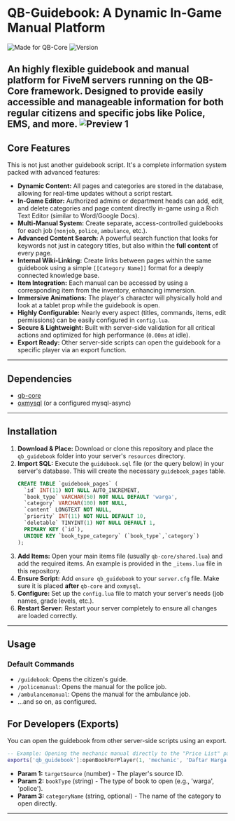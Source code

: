 # QB-Guidebook: A Dynamic In-Game Manual Platform

![Made for QB-Core](https://img.shields.io/badge/Made%20for-QB--Core-blueviolet)
![Version](https://img.shields.io/badge/Version-1.0-blue)

An highly flexible guidebook and manual platform for FiveM servers running on the QB-Core framework. Designed to provide easily accessible and manageable information for both regular citizens and specific jobs like Police, EMS, and more.
![Preview 1](https://i.imgur.com/uJzmGR7.png) 
---

## Core Features

This is not just another guidebook script. It's a complete information system packed with advanced features:

*   **Dynamic Content:** All pages and categories are stored in the database, allowing for real-time updates without a script restart.
*   **In-Game Editor:** Authorized admins or department heads can add, edit, and delete categories and page content directly in-game using a Rich Text Editor (similar to Word/Google Docs).
*   **Multi-Manual System:** Create separate, access-controlled guidebooks for each job (`nonjob`, `police`, `ambulance`, etc.).
*   **Advanced Content Search:** A powerful search function that looks for keywords not just in category titles, but also within the **full content** of every page.
*   **Internal Wiki-Linking:** Create links between pages within the same guidebook using a simple `[[Category Name]]` format for a deeply connected knowledge base.
*   **Item Integration:** Each manual can be accessed by using a corresponding item from the inventory, enhancing immersion.
*   **Immersive Animations:** The player's character will physically hold and look at a tablet prop while the guidebook is open.
*   **Highly Configurable:** Nearly every aspect (titles, commands, items, edit permissions) can be easily configured in `config.lua`.
*   **Secure & Lightweight:** Built with server-side validation for all critical actions and optimized for high performance (`0.00ms` at idle).
*   **Export Ready:** Other server-side scripts can open the guidebook for a specific player via an export function.

---

## Dependencies

*   [qb-core](https://github.com/qbcore-framework/qb-core)
*   [oxmysql](https://github.com/overextended/oxmysql) (or a configured mysql-async)

---

## Installation

1.  **Download & Place:** Download or clone this repository and place the `qb_guidebook` folder into your server's `resources` directory.
2.  **Import SQL:** Execute the `guidebook.sql` file (or the query below) in your server's database. This will create the necessary `guidebook_pages` table.
    ```sql
    CREATE TABLE `guidebook_pages` (
      `id` INT(11) NOT NULL AUTO_INCREMENT,
      `book_type` VARCHAR(50) NOT NULL DEFAULT 'warga',
      `category` VARCHAR(100) NOT NULL,
      `content` LONGTEXT NOT NULL,
      `priority` INT(11) NOT NULL DEFAULT 10,
      `deletable` TINYINT(1) NOT NULL DEFAULT 1,
      PRIMARY KEY (`id`),
      UNIQUE KEY `book_type_category` (`book_type`,`category`)
    );
    ```
3.  **Add Items:** Open your main items file (usually `qb-core/shared.lua`) and add the required items. An example is provided in the `_items.lua` file in this repository.
4.  **Ensure Script:** Add `ensure qb_guidebook` to your `server.cfg` file. Make sure it is placed **after** `qb-core` and `oxmysql`.
5.  **Configure:** Set up the `config.lua` file to match your server's needs (job names, grade levels, etc.).
6.  **Restart Server:** Restart your server completely to ensure all changes are loaded correctly.

---

## Usage

### Default Commands
*   `/guidebook`: Opens the citizen's guide.
*   `/policemanual`: Opens the manual for the police job.
*   `/ambulancemanual`: Opens the manual for the ambulance job.
*   ...and so on, as configured.

## For Developers (Exports)

You can open the guidebook from other server-side scripts using an export.

```lua
-- Example: Opening the mechanic manual directly to the "Price List" page for player with source '1'
exports['qb_guidebook']:openBookForPlayer(1, 'mechanic', 'Daftar Harga')
```
*   **Param 1:** `targetSource` (number) - The player's source ID.
*   **Param 2:** `bookType` (string) - The type of book to open (e.g., 'warga', 'police').
*   **Param 3:** `categoryName` (string, optional) - The name of the category to open directly.

---
